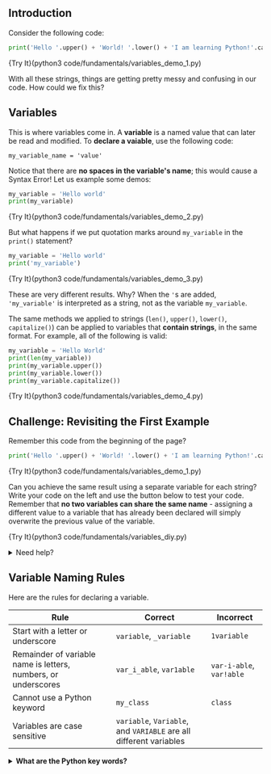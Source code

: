 ## Introduction
Consider the following code:

```python
print('Hello '.upper() + 'World! '.lower() + 'I am learning Python!'.capitalize())
```

{Try It}(python3 code/fundamentals/variables_demo_1.py)

With all these strings, things are getting pretty messy and confusing in our code. How could we fix this?

## Variables
This is where variables come in. A **variable** is a named value that can later be read and modified. To **declare a vaiable**, use the following code:

`my_variable_name = 'value'`

Notice that there are **no spaces in the variable's name**; this would cause a Syntax Error! Let us example some demos:

```python
my_variable = 'Hello world'
print(my_variable)
```

{Try It}(python3 code/fundamentals/variables_demo_2.py)

But what happens if we put quotation marks around `my_variable` in the `print()` statement?

```python
my_variable = 'Hello world'
print('my_variable')
```

{Try It}(python3 code/fundamentals/variables_demo_3.py)

These are very different results. Why? When the `'`s are added, `'my_variable'` is interpreted as a string, not as the variable `my_variable`. 

The same methods we applied to strings (`len()`, `upper()`, `lower()`, `capitalize()`) can be applied to variables that **contain strings**, in the same format. For example, all of the following is valid:

```python
my_variable = 'Hello World'
print(len(my_variable))
print(my_variable.upper())
print(my_variable.lower())
print(my_variable.capitalize())
```

{Try It}(python3 code/fundamentals/variables_demo_4.py)


## Challenge: Revisiting the First Example
Remember this code from the beginning of the page?

```python
print('Hello '.upper() + 'World! '.lower() + 'I am learning Python!'.capitalize())
```
{Try It}(python3 code/fundamentals/variables_demo_1.py)

Can you achieve the same result using a separate variable for each string? Write your code on the left and use the button below to test your code. Remember that **no two variables can share the same name** - assigning a different value to a variable that has already been declared will simply overwrite the previous value of the variable.

{Try It}(python3 code/fundamentals/variables_diy.py)

<details><summary>Need help?</summary>Here is a possible solution:
<code class="language-python"><!-- react-text: 117 -->my_variable = <!-- /react-text --><span class="hljs-string">'Hello World'</span><!-- react-text: 119 -->
print(len(my_variable))
print(my_variable.upper())
print(my_variable.lower())
print(my_variable.capitalize())
<!-- /react-text --></code>
</details>

## Variable Naming Rules
Here are the rules for declaring a variable.

|Rule|Correct|Incorrect|
|----|-------|---------|
|Start with a letter or underscore|`variable`, `_variable`|`1variable`|
|Remainder of variable name is letters, numbers, or underscores|`var_i_able`, `var1able`|`var-i-able`, `var!able`|
|Cannot use a Python keyword|`my_class`|`class`|
|Variables are case sensitive|`variable`, `Variable`, and `VARIABLE` are all different variables|

<details><summary><b>What are the Python key words?</b></summary><table><tr><th></th><th></th><th></th><th></th></tr><tr><td>False</td><td>class</td><td>finally</td><td>is</td></tr><tr><td>return</td><td>None</td><td>continue</td><td>for</td></tr><tr><td>lambda</td><td>try</td><td>True</td><td>def</td></tr><tr><td>from</td><td>nonlocal</td><td>while</td><td>and</td></tr><tr><td>del</td><td>global</td><td>nont</td><td>with</td></tr><tr><td>as</td><td>elif</td><td>if</td><td>or</td></tr><tr><td>yield</td><td>assert</td><td>else</td><td>import</td></tr><tr><td>pass</td><td>break</td><td>except</td><td>in</td></tr><tr><td>raise</td></tr></table></details>